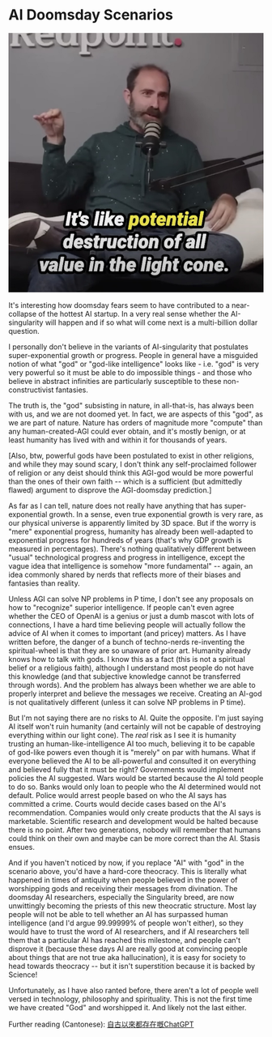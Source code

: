 # AI Doomsday Scenarios

![image](images/lightcone.jpg)

It's interesting how doomsday fears seem to have contributed to a near-collapse of the hottest AI startup. In a very real sense whether the AI-singularity will happen and if so what will come next is a multi-billion dollar question.

I personally don't believe in the variants of AI-singularity that postulates super-exponential growth or progress.  People in general have a misguided notion of what "god" or "god-like intelligence" looks like - i.e. "god" is very very powerful so it must be able to do impossible things - and those who believe in abstract infinities are particularly susceptible to these non-constructivist fantasies.

The truth is, the "god" subsisting in nature, in all-that-is, has always been with us, and we are not doomed yet. In fact, we are aspects of this "god", as we are part of nature. Nature has orders of magnitude more "compute" than any human-created-AGI could ever obtain, and it's mostly benign, or at least humanity has lived with and within it for thousands of years. 

[Also, btw, powerful gods have been postulated to exist in other religions, and while they may sound scary, I don't think any self-proclaimed follower of religion or any deist should think this AGI-god would be more powerful than the ones of their own faith -- which is a sufficient (but admittedly flawed) argument to disprove the AGI-doomsday prediction.]

As far as I can tell, nature does not really have anything that has super-exponential growth. In a sense, even true exponential growth is very rare, as our physical universe is apparently limited by 3D space. But if the worry is "mere" exponential progress, humanity has already been well-adapted to exponential progress for hundreds of years (that's why GDP growth is measured in percentages). There's nothing qualitatively different between "usual" technological progress and progress in intelligence, except the vague idea that intelligence is somehow "more fundamental" -- again, an idea commonly shared by nerds that reflects more of their biases and fantasies than reality.

Unless AGI can solve NP problems in P time, I don't see any proposals on how to "recognize" superior intelligence. If people can't even agree whether the CEO of OpenAI is a genius or just a dumb mascot with lots of connections, I have a hard time believing people will actually follow the advice of AI when it comes to important (and pricey) matters. As I have written before, the danger of a bunch of techno-nerds re-inventing the spiritual-wheel is that they are so unaware of prior art. Humanity already knows how to talk with gods. I know this as a fact (this is not a spiritual belief or a religious faith), although I understand most people do not have this knowledge (and that subjective knowledge cannot be transferred through words). And the problem has always been whether we are able to properly interpret and believe the messages we receive. Creating an AI-god is not qualitatively different (unless it can solve NP problems in P time).

But I'm not saying there are no risks to AI. Quite the opposite. I'm just saying AI itself won't ruin humanity (and certainly will not be capable of destroying everything within our light cone). The *real* risk as I see it is humanity trusting an human-like-intelligence AI too much, believing it to be capable of god-like powers even though it is "merely" on par with humans. What if everyone believed the AI to be all-powerful and consulted it on everything and believed fully that it must be right? Governments would implement policies the AI suggested. Wars would be started because the AI told people to do so. Banks would only loan to people who the AI determined would not default. Police would arrest people based on who the AI says has committed a crime. Courts would decide cases based on the AI's recommendation. Companies would only create products that the AI says is marketable. Scientific research and development would be halted because there is no point.  After two generations, nobody will remember that humans could think on their own and maybe can be more correct than the AI. Stasis ensues.

And if you haven't noticed by now, if you replace "AI" with "god" in the scenario above, you'd have a hard-core theocracy. This is literally what happened in times of antiquity when people believed in the power of worshipping gods and receiving their messages from divination. The doomsday AI researchers, especially the Singularity breed, are now unwittingly becoming the priests of this new theocratic structure. Most lay people will not be able to tell whether an AI has surpassed human intelligence (and I'd argue 99.99999% of people won't either), so they would have to trust the word of AI researchers, and if AI researchers tell them that a particular AI has reached this milestone, and people can't disprove it (because these days AI are really good at convincing people about things that are not true aka hallucination), it is easy for society to head towards theocracy -- but it isn't superstition because it is backed by Science!

Unfortunately, as I have also ranted before, there aren't a lot of people well versed in technology, philosophy and spirituality. This is not the first time we have created "God" and worshipped it. And likely not the last either.

Further reading (Cantonese): [自古以來都存在嘅ChatGPT](06-%E8%87%AA%E5%8F%A4%E4%BB%A5%E4%BE%86%E9%83%BD%E5%AD%98%E5%9C%A8%E5%98%85ChatGPT.md)
